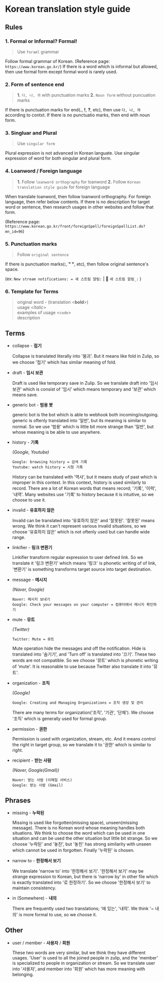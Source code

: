 # Korean translation style guide

## Rules
### 1. Formal or Informal? Formal!
> Use `foraml` grammar

Follow formal grammar of Korean. (Reference page: `https://www.korean.go.kr/`)
If there is a word which is informal but allowed, then use formal form except formal word is rarely used.
### 2. Form of sentence end
> **1.** `다, 나, 까` with punctuation marks **2.** `Noun form` without puncuation marks

If there is punctuation marks for end(**.**, **!**, **?**, etc), then use `다, 나, 까` according to contxt. If there is no punctuatio marks, then end with noun form.
### 3. Singluar and Plural
> Use `singular form`

Plural expression is not advanced in Korean languate. Use singular expression of word for both singular and plural form.
### 4. Loanword / Foreign language
> **1.** Follow `loanword orthography` for loanword **2.** Follow `Korean translation style guide` for foreign language

When translate loanword, then follow loanword orthography. For foreign language, then refer below contents. If there is no description for target word or sentence, then research usages in other websites and follow that form.

(Reference page: `https://www.korean.go.kr/front/foreignSpell/foreignSpellList.do?mn_id=96`)
### 5. Punctuation marks
> Follow `original sentence` 

If there is punctuation marks(**:**, **" "**, etc), then follow original sentence's space.

(ex: `New stream notifications: = 새 스트림 알림:` | :no_entry_sign: `새 스트림 알림_:` )
### 6. Template for Terms
> original word - (translation <**bold**>) <br>
> usage <*Italic*> <br>
> examples of usage <`code`> <br>
> description

## Terms
- collapse - **접기**

  Collapse is translated literally into '붕괴'. But it means like fold in Zulip, so we choose '접기' which has similar meaning of fold.

- draft - **임시 보관**

  Draft is used like temporary save in Zulip. So we translate draft into '임시 보관' which is consist of '임시' which means temporary and   '보관' which means save.

- generic bot - **범용 봇**

  generic bot is the bot which is able to webhook both incoming/outgoing. generic is oftenly translated into '일반', but its meaning is   similar to normal. So we use '범용' which is little bit more strange than '일반', but whose meaning is be able to use anywhere.

- history - **기록**
  
  *(Google, Youtube)*
  
  `Google: browsing history = 검색 기록`<br>
  `Youtube: watch history = 시청 기록`
  
  History can be translated with '역사', but it means study of past which is improper in this context. In this context, history is used   similarly to record. There are a lot of Korean words that means record; '기록', '이력', '내역'. Many websites use '기록' to history       because it is intuitive, so we choose to use it.

- invalid - **유효하지 않은**

  Invalid can be translated into '유효하지 않은' and '잘못된'. '잘못된' means wrong. We think it can't represent various invalid             situations, so we choose '유효하지 않은' which is not oftenly used but can handle wide range.

- linkifier - **링크 변환기**

  Linkifier transform regular expression to user defined link. So we translate it '링크 변환기' which means '링크' is phonetic writing of   of link, '변환기' is something transforms target source into target destination.

- message - **메시지**
  
  *(Naver, Google)*
  
  `Naver: 메시지 보내기`<br>
  `Google: Check your messages on your computer = 컴퓨터에서 메시지 확인하기`

- mute - **뮤트**

  *(Twitter)*
  
  `Twitter: Mute = 뮤트`
  
  Mute operation hide the messages and off the notification. Hide is translated into '숨기기', and 'Turn off' is translated into '끄기'.
  These two words are not compatible. So we choose '뮤트' which is phonetic writing of 'mute'. It is reasonable to use because Twitter     also translate it into '뮤트'.
  
- organization - **조직**
  
  *(Google)*
  
  `Google: Creating and Managing Organizations = 조직 생성 및 관리`
  
  There are many terms for organization('조직', '기관', '단체'). We choose '조직' which is generally used for formal group.

- permission - **권한**

  Permission is used with organization, stream, etc. And it means control the right in target group, so we translate it to '권한'
  which is similar to right.
 
- recipient - **받는 사람**

   *(Naver, Google(Gmail))*
   
   `Naver: 받는 사람 (이메일 서비스)`<br>
   `Google: 받는 사람 (Gmail)`

## Phrases
- missing - **누락된**

  Missing is used like forgotten(missing space), unseen(missing message). There is no Korean word whose meaning handles both situations.   We think to choose the word which can be used in one situation and can be used the other situation but little bit strange. So we         choose '누락된' and '놓친', but '놓친' has strong similarity with unseen which cannot be used in forgotten. Finally '누락된' is chosen.

- narrow to - **한정해서 보기**

  We translate 'narrow to' into '한정해서 보기'. '한정해서 보기' may be strange expression to Korean, but there is 'narrow by' in other     file which is exactly translated into '로 한정하기'. So we choose '한정해서 보기' to maintain consistency.

- in (Somewhere) - **내의**

  There are frequently used two translations; '에 있는', '내의'. We think '~ 내의' is more formal to use, so we choose it.

## Other
- user / member - **사용자** / **회원**

  These two words are very similar, but we think they have different usages. 'User' is used to all the joined people in zulip, and the     'member' is specialized to people in organization or stream. So we translate user into '사용자', and member into '회원' which has more   meaning with belonging.
